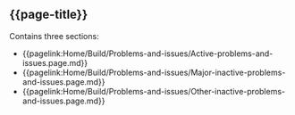 ## {{page-title}}

Contains three sections:

- {{pagelink:Home/Build/Problems-and-issues/Active-problems-and-issues.page.md}}
- {{pagelink:Home/Build/Problems-and-issues/Major-inactive-problems-and-issues.page.md}}
- {{pagelink:Home/Build/Problems-and-issues/Other-inactive-problems-and-issues.page.md}}
